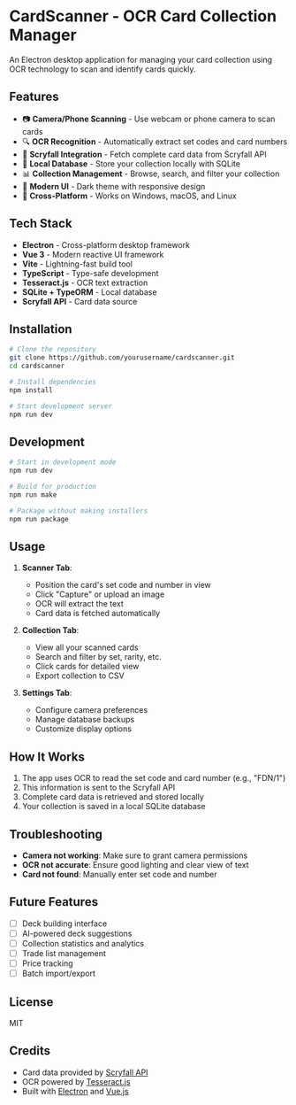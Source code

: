 # CardScanner - OCR Card Collection Manager

An Electron desktop application for managing your card collection using OCR technology to scan and identify cards quickly.

## Features

- 📷 **Camera/Phone Scanning** - Use webcam or phone camera to scan cards
- 🔍 **OCR Recognition** - Automatically extract set codes and card numbers
- 🎴 **Scryfall Integration** - Fetch complete card data from Scryfall API
- 💾 **Local Database** - Store your collection locally with SQLite
- 📊 **Collection Management** - Browse, search, and filter your collection
- 📱 **Modern UI** - Dark theme with responsive design
- 🚀 **Cross-Platform** - Works on Windows, macOS, and Linux

## Tech Stack

- **Electron** - Cross-platform desktop framework
- **Vue 3** - Modern reactive UI framework
- **Vite** - Lightning-fast build tool
- **TypeScript** - Type-safe development
- **Tesseract.js** - OCR text extraction
- **SQLite + TypeORM** - Local database
- **Scryfall API** - Card data source

## Installation

```bash
# Clone the repository
git clone https://github.com/yourusername/cardscanner.git
cd cardscanner

# Install dependencies
npm install

# Start development server
npm run dev
```

## Development

```bash
# Start in development mode
npm run dev

# Build for production
npm run make

# Package without making installers
npm run package
```

## Usage

1. **Scanner Tab**: 
   - Position the card's set code and number in view
   - Click "Capture" or upload an image
   - OCR will extract the text
   - Card data is fetched automatically

2. **Collection Tab**:
   - View all your scanned cards
   - Search and filter by set, rarity, etc.
   - Click cards for detailed view
   - Export collection to CSV

3. **Settings Tab**:
   - Configure camera preferences
   - Manage database backups
   - Customize display options

## How It Works

1. The app uses OCR to read the set code and card number (e.g., "FDN/1")
2. This information is sent to the Scryfall API
3. Complete card data is retrieved and stored locally
4. Your collection is saved in a local SQLite database

## Troubleshooting

- **Camera not working**: Make sure to grant camera permissions
- **OCR not accurate**: Ensure good lighting and clear view of text
- **Card not found**: Manually enter set code and number

## Future Features

- [ ] Deck building interface
- [ ] AI-powered deck suggestions
- [ ] Collection statistics and analytics
- [ ] Trade list management
- [ ] Price tracking
- [ ] Batch import/export

## License

MIT

## Credits

- Card data provided by [Scryfall API](https://scryfall.com/docs/api)
- OCR powered by [Tesseract.js](https://tesseract.projectnaptha.com/)
- Built with [Electron](https://www.electronjs.org/) and [Vue.js](https://vuejs.org/)